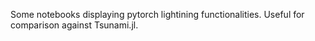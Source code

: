 Some notebooks displaying pytorch lightining functionalities.
Useful for comparison against Tsunami.jl.
